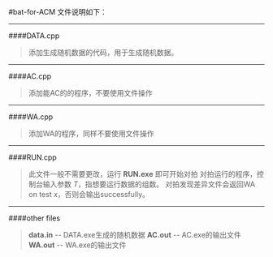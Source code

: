 #bat-for-ACM
文件说明如下：


----------


####DATA.cpp    
> 添加生成随机数据的代码，用于生成随机数据。


----------
####AC.cpp
>添加能AC的的程序，不要使用文件操作


----------
####WA.cpp
>添加WA的程序，同样不要使用文件操作


----------
####RUN.cpp
>此文件一般不需要更改，运行 **RUN.exe** 即可开始对拍
>对拍运行的程序，控制台输入参数 $T$，指想要运行数据的组数。
>对拍发现差异文件会返回WA on test $x$，否则会输出successfully。


----------


####other files
>**data.in** --    DATA.exe生成的随机数据
>**AC.out** --    AC.exe的输出文件
>**WA.out** --   WA.exe的输出文件
